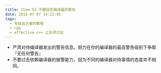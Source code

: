 ```yaml
---
title: Item 53 不要轻忽编译器的警告
date: 2016-07-07 14:23:45
tags:
  - 写给自己看的教程
  - cpp
  - effective c++ 之杂项讨论
---
```


- 严肃对待编译器发出的警告信息。努力在你的编译器的最高警告级别下争取『无任何警告』
- 不要过去依赖编译器的报警能力，因为不同的编译器对待事情的态度并不相同。
<!-- more -->

